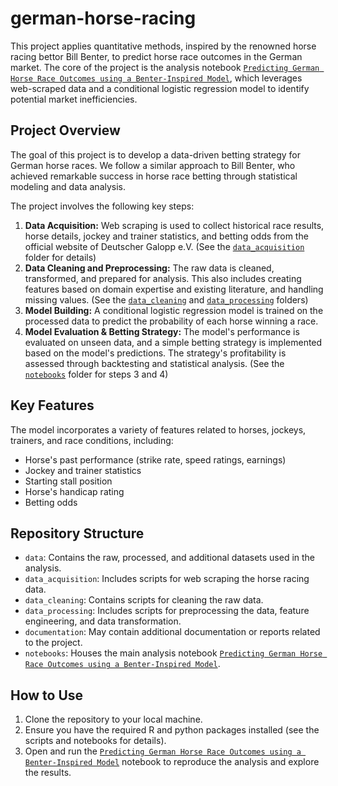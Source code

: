 # german-horse-racing

<meta name="robots" content="noindex">

This project applies quantitative methods, inspired by the renowned horse racing bettor Bill Benter, to predict horse race outcomes in the German market. The core of the project is the analysis notebook [`Predicting German Horse Race Outcomes using a Benter-Inspired Model`](notebooks/analysis_benter_methods.md), which leverages web-scraped data and a conditional logistic regression model to identify potential market inefficiencies. 

## Project Overview

The goal of this project is to develop a data-driven betting strategy for German horse races. We follow a similar approach to Bill Benter, who achieved remarkable success in horse race betting through statistical modeling and data analysis. 

The project involves the following key steps:

1. **Data Acquisition:** Web scraping is used to collect historical race results, horse details, jockey and trainer statistics, and betting odds from the official website of Deutscher Galopp e.V. (See the [`data_acquisition`](data_acquistion) folder for details)
2. **Data Cleaning and Preprocessing:** The raw data is cleaned, transformed, and prepared for analysis. This also includes creating features based on domain expertise and existing literature, and handling missing values. (See the [`data_cleaning`](data_cleaning) and [`data_processing`](data_processing) folders)
3. **Model Building:**  A conditional logistic regression model is trained on the processed data to predict the probability of each horse winning a race.  
4. **Model Evaluation & Betting Strategy:** The model's performance is evaluated on unseen data, and a simple betting strategy is implemented based on the model's predictions. The strategy's profitability is assessed through backtesting and statistical analysis.  (See the [`notebooks`](notebooks) folder for steps 3 and 4)

## Key Features

The model incorporates a variety of features related to horses, jockeys, trainers, and race conditions, including:

* Horse's past performance (strike rate, speed ratings, earnings)
* Jockey and trainer statistics
* Starting stall position
* Horse's handicap rating
* Betting odds

## Repository Structure

* `data`: Contains the raw, processed, and additional datasets used in the analysis.
* `data_acquisition`:  Includes scripts for web scraping the horse racing data.
* `data_cleaning`: Contains scripts for cleaning the raw data. 
* `data_processing`: Includes scripts for preprocessing the data, feature engineering, and data transformation.
* `documentation`: May contain additional documentation or reports related to the project.
* `notebooks`: Houses the main analysis notebook [`Predicting German Horse Race Outcomes using a Benter-Inspired Model`](notebooks/analysis_benter_methods.md).

## How to Use

1. Clone the repository to your local machine.
2. Ensure you have the required R and python packages installed (see the scripts and notebooks for details).
3. Open and run the [`Predicting German Horse Race Outcomes using a Benter-Inspired Model`](notebooks/analysis_benter_methods.md) notebook to reproduce the analysis and explore the results.



